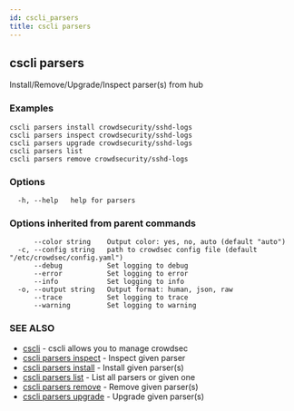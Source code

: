 ```yaml
---
id: cscli_parsers
title: cscli parsers
---
```

## cscli parsers

Install/Remove/Upgrade/Inspect parser(s) from hub

### Examples

```
cscli parsers install crowdsecurity/sshd-logs
cscli parsers inspect crowdsecurity/sshd-logs
cscli parsers upgrade crowdsecurity/sshd-logs
cscli parsers list
cscli parsers remove crowdsecurity/sshd-logs

```

### Options

```
  -h, --help   help for parsers
```

### Options inherited from parent commands

```
      --color string    Output color: yes, no, auto (default "auto")
  -c, --config string   path to crowdsec config file (default "/etc/crowdsec/config.yaml")
      --debug           Set logging to debug
      --error           Set logging to error
      --info            Set logging to info
  -o, --output string   Output format: human, json, raw
      --trace           Set logging to trace
      --warning         Set logging to warning
```

### SEE ALSO

* [cscli](/cscli/cscli.md)	 - cscli allows you to manage crowdsec
* [cscli parsers inspect](/cscli/cscli_parsers_inspect.md)	 - Inspect given parser
* [cscli parsers install](/cscli/cscli_parsers_install.md)	 - Install given parser(s)
* [cscli parsers list](/cscli/cscli_parsers_list.md)	 - List all parsers or given one
* [cscli parsers remove](/cscli/cscli_parsers_remove.md)	 - Remove given parser(s)
* [cscli parsers upgrade](/cscli/cscli_parsers_upgrade.md)	 - Upgrade given parser(s)

